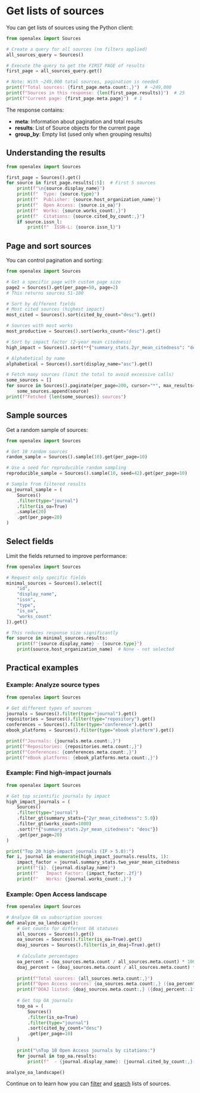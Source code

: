 # Get lists of sources

You can get lists of sources using the Python client:

```python
from openalex import Sources

# Create a query for all sources (no filters applied)
all_sources_query = Sources()

# Execute the query to get the FIRST PAGE of results
first_page = all_sources_query.get()

# Note: With ~249,000 total sources, pagination is needed
print(f"Total sources: {first_page.meta.count:,}")  # ~249,000
print(f"Sources in this response: {len(first_page.results)}")  # 25
print(f"Current page: {first_page.meta.page}")  # 1
```

The response contains:
- **meta**: Information about pagination and total results
- **results**: List of Source objects for the current page
- **group_by**: Empty list (used only when grouping results)

## Understanding the results

```python
from openalex import Sources

first_page = Sources().get()
for source in first_page.results[:5]:  # First 5 sources
    print(f"\n{source.display_name}")
    print(f"  Type: {source.type}")
    print(f"  Publisher: {source.host_organization_name}")
    print(f"  Open Access: {source.is_oa}")
    print(f"  Works: {source.works_count:,}")
    print(f"  Citations: {source.cited_by_count:,}")
    if source.issn_l:
        print(f"  ISSN-L: {source.issn_l}")
```

## Page and sort sources

You can control pagination and sorting:

```python
from openalex import Sources

# Get a specific page with custom page size
page2 = Sources().get(per_page=50, page=2)
# This returns sources 51-100

# Sort by different fields
# Most cited sources (highest impact)
most_cited = Sources().sort(cited_by_count="desc").get()

# Sources with most works
most_productive = Sources().sort(works_count="desc").get()

# Sort by impact factor (2-year mean citedness)
high_impact = Sources().sort(**{"summary_stats.2yr_mean_citedness": "desc"}).get()

# Alphabetical by name
alphabetical = Sources().sort(display_name="asc").get()

# Fetch many sources (limit the total to avoid excessive calls)
some_sources = []
for source in Sources().paginate(per_page=200, cursor="*", max_results=400):
    some_sources.append(source)
print(f"Fetched {len(some_sources)} sources")
```

## Sample sources

Get a random sample of sources:

```python
from openalex import Sources

# Get 10 random sources
random_sample = Sources().sample(10).get(per_page=10)

# Use a seed for reproducible random sampling
reproducible_sample = Sources().sample(10, seed=42).get(per_page=10)

# Sample from filtered results
oa_journal_sample = (
    Sources()
    .filter(type="journal")
    .filter(is_oa=True)
    .sample(20)
    .get(per_page=20)
)
```

## Select fields

Limit the fields returned to improve performance:

```python
from openalex import Sources

# Request only specific fields
minimal_sources = Sources().select([
    "id", 
    "display_name",
    "issn",
    "type",
    "is_oa",
    "works_count"
]).get()

# This reduces response size significantly
for source in minimal_sources.results:
    print(f"{source.display_name} - {source.type}")
    print(source.host_organization_name)  # None - not selected
```

## Practical examples

### Example: Analyze source types

```python
from openalex import Sources

# Get different types of sources
journals = Sources().filter(type="journal").get()
repositories = Sources().filter(type="repository").get()
conferences = Sources().filter(type="conference").get()
ebook_platforms = Sources().filter(type="ebook platform").get()

print(f"Journals: {journals.meta.count:,}")
print(f"Repositories: {repositories.meta.count:,}")
print(f"Conferences: {conferences.meta.count:,}")
print(f"eBook platforms: {ebook_platforms.meta.count:,}")
```

### Example: Find high-impact journals

```python
from openalex import Sources

# Get top scientific journals by impact
high_impact_journals = (
    Sources()
    .filter(type="journal")
    .filter_gt(summary_stats={"2yr_mean_citedness": 5.0})
    .filter_gt(works_count=1000)
    .sort(**{"summary_stats.2yr_mean_citedness": "desc"})
    .get(per_page=20)
)

print("Top 20 high-impact journals (IF > 5.0):")
for i, journal in enumerate(high_impact_journals.results, 1):
    impact_factor = journal.summary_stats.two_year_mean_citedness
    print(f"{i}. {journal.display_name}")
    print(f"   Impact Factor: {impact_factor:.2f}")
    print(f"   Works: {journal.works_count:,}")
```

### Example: Open Access landscape

```python
from openalex import Sources

# Analyze OA vs subscription sources
def analyze_oa_landscape():
    # Get counts for different OA statuses
    all_sources = Sources().get()
    oa_sources = Sources().filter(is_oa=True).get()
    doaj_sources = Sources().filter(is_in_doaj=True).get()
    
    # Calculate percentages
    oa_percent = (oa_sources.meta.count / all_sources.meta.count) * 100
    doaj_percent = (doaj_sources.meta.count / all_sources.meta.count) * 100
    
    print(f"Total sources: {all_sources.meta.count:,}")
    print(f"Open Access sources: {oa_sources.meta.count:,} ({oa_percent:.1f}%)")
    print(f"DOAJ listed: {doaj_sources.meta.count:,} ({doaj_percent:.1f}%)")
    
    # Get top OA journals
    top_oa = (
        Sources()
        .filter(is_oa=True)
        .filter(type="journal")
        .sort(cited_by_count="desc")
        .get(per_page=10)
    )
    
    print("\nTop 10 Open Access journals by citations:")
    for journal in top_oa.results:
        print(f"  - {journal.display_name}: {journal.cited_by_count:,} citations")

analyze_oa_landscape()
```

Continue on to learn how you can [filter](filter-sources.md) and [search](search-sources.md) lists of sources.
